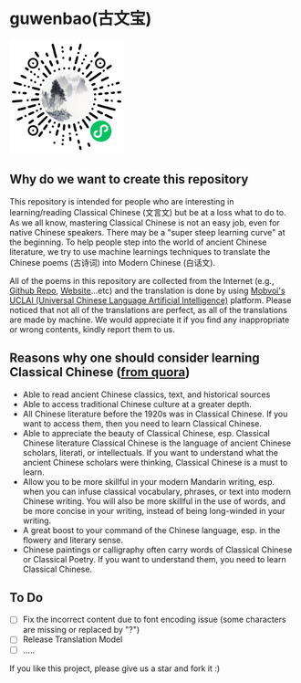 # guwenbao(古文宝)
<img src="Guwenbao_wechat_code.jpg" width="200" height="200">

## Why do we want to create this repository

This repository is intended for people who are interesting in learning/reading Classical Chinese (文言文) but be at a loss what to do to. As we all know, mastering Classical Chinese is not an easy job, even for native Chinese speakers. There may be a "super steep learning curve" at the beginning. To help people step into the world of ancient Chinese literature, we try to use machine learnings techniques to translate the Chinese poems (古诗词) into Modern Chinese (白话文).

All of the poems in this repository are collected from the Internet (e.g., [Github Repo](https://github.com/Werneror/Poetry), [Website](https://www.gushiwen.org/)...etc) and the translation is done by using [Mobvoi's UCLAI (Universal Chinese Language Artificial Intelligence)](https://www.chumenwenwen.com/) platform. Please noticed that not all of the translations are perfect, as all of the translations are made by machine. We would appreciate it if you find any inappropriate or wrong contents, kindly report them to us.



## Reasons why one should consider learning Classical Chinese ([from quora](https://www.quora.com/Why-should-one-consider-learning-Classical-Chinese))

* Able to read ancient Chinese classics, text, and historical sources
* Able to access traditional Chinese culture at a greater depth.
* All Chinese literature before the 1920s was in Classical Chinese. If you want to access them, then you need to learn Classical Chinese.
* Able to appreciate the beauty of Classical Chinese, esp. Classical Chinese literature
Classical Chinese is the language of ancient Chinese scholars, literati, or intellectuals. If you want to understand what the ancient Chinese scholars were thinking, Classical Chinese is a must to learn.
* Allow you to be more skillful in your modern Mandarin writing, esp. when you can infuse classical vocabulary, phrases, or text into modern Chinese writing. You will also be more skillful in the use of words, and be more concise in your writing, instead of being long-winded in your writing.
* A great boost to your command of the Chinese language, esp. in the flowery and literary sense.
* Chinese paintings or calligraphy often carry words of Classical Chinese or Classical Poetry. If you want to understand them, you need to learn Classical Chinese.

## To Do
- [ ] Fix the incorrect content due to font encoding issue (some characters are missing or replaced by "?")
- [ ] Release Translation Model
- [ ] .....

If you like this project, please give us a star and fork it :)
